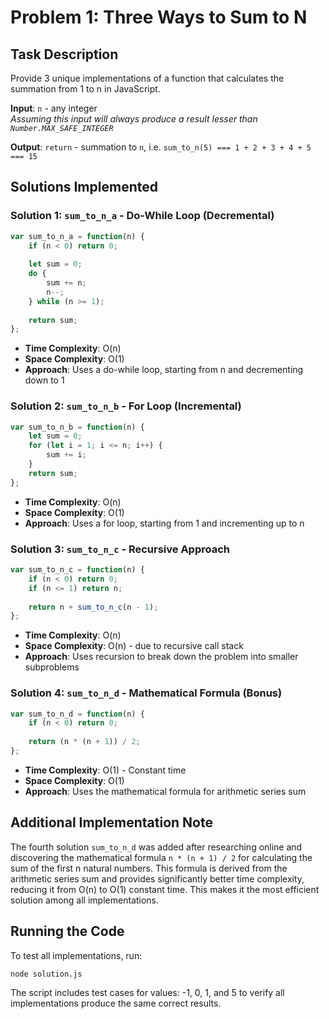# Problem 1: Three Ways to Sum to N

## Task Description
Provide 3 unique implementations of a function that calculates the summation from 1 to n in JavaScript.

**Input**: `n` - any integer  
*Assuming this input will always produce a result lesser than `Number.MAX_SAFE_INTEGER`*

**Output**: `return` - summation to `n`, i.e. `sum_to_n(5) === 1 + 2 + 3 + 4 + 5 === 15`

## Solutions Implemented

### Solution 1: `sum_to_n_a` - Do-While Loop (Decremental)
```javascript
var sum_to_n_a = function(n) {
    if (n < 0) return 0;
    
    let sum = 0;
    do {
        sum += n;
        n--;
    } while (n >= 1);
    
    return sum;
};
```
- **Time Complexity**: O(n)
- **Space Complexity**: O(1)
- **Approach**: Uses a do-while loop, starting from n and decrementing down to 1

### Solution 2: `sum_to_n_b` - For Loop (Incremental)
```javascript
var sum_to_n_b = function(n) {
    let sum = 0;
    for (let i = 1; i <= n; i++) {
        sum += i;
    }
    return sum;
};
```
- **Time Complexity**: O(n)
- **Space Complexity**: O(1)
- **Approach**: Uses a for loop, starting from 1 and incrementing up to n

### Solution 3: `sum_to_n_c` - Recursive Approach
```javascript
var sum_to_n_c = function(n) {
    if (n < 0) return 0;
    if (n <= 1) return n;
    
    return n + sum_to_n_c(n - 1);
};
```
- **Time Complexity**: O(n)
- **Space Complexity**: O(n) - due to recursive call stack
- **Approach**: Uses recursion to break down the problem into smaller subproblems

### Solution 4: `sum_to_n_d` - Mathematical Formula (Bonus)
```javascript
var sum_to_n_d = function(n) {
    if (n < 0) return 0;
    
    return (n * (n + 1)) / 2;
};
```
- **Time Complexity**: O(1) - Constant time
- **Space Complexity**: O(1)
- **Approach**: Uses the mathematical formula for arithmetic series sum

## Additional Implementation Note

The fourth solution `sum_to_n_d` was added after researching online and discovering the mathematical formula `n * (n + 1) / 2` for calculating the sum of the first n natural numbers. This formula is derived from the arithmetic series sum and provides significantly better time complexity, reducing it from O(n) to O(1) constant time. This makes it the most efficient solution among all implementations.

## Running the Code

To test all implementations, run:
```bash
node solution.js
```

The script includes test cases for values: -1, 0, 1, and 5 to verify all implementations produce the same correct results. 